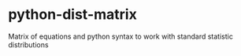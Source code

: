 # python-dist-matrix
Matrix of equations and python syntax to work with standard statistic distributions
